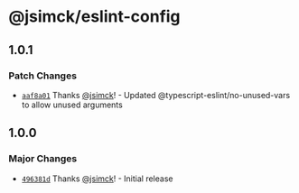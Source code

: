 # @jsimck/eslint-config

## 1.0.1

### Patch Changes

- [`aaf8a01`](https://github.com/jsimck/eslint-config/commit/aaf8a012dc84c2b94fed9dce0258184d8d2dad64) Thanks [@jsimck](https://github.com/jsimck)! - Updated @typescript-eslint/no-unused-vars to allow unused arguments

## 1.0.0

### Major Changes

- [`496381d`](https://github.com/jsimck/eslint-config/commit/496381d58589a0bfec10b3d73e37ce01644899a4) Thanks [@jsimck](https://github.com/jsimck)! - Initial release
